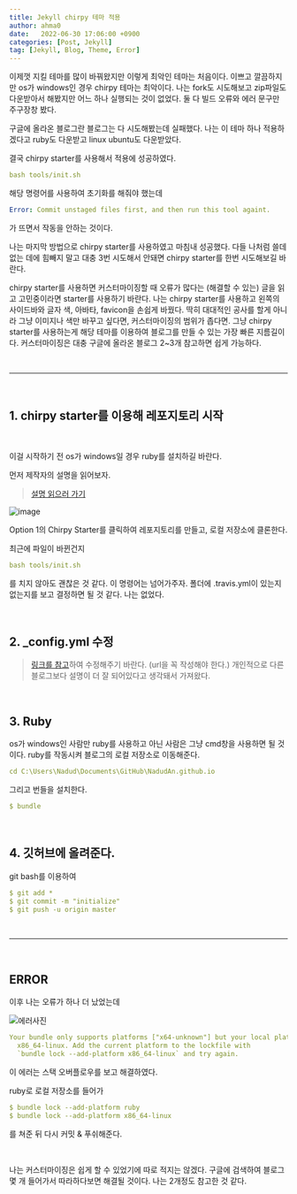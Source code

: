 ```yaml
---
title: Jekyll chirpy 테마 적용
author: ahma0
date:   2022-06-30 17:06:00 +0900
categories: [Post, Jekyll]
tag: [Jekyll, Blog, Theme, Error]
---
```


이제껏 지킬 테마를 많이 바꿔왔지만 이렇게 최악인 테마는 처음이다.
이쁘고 깔끔하지만 os가 windows인 경우 chirpy 테마는 최악이다.
나는 fork도 시도해보고 zip파일도 다운받아서 해봤지만 어느 하나 실행되는 것이 없었다. 둘 다 빌드 오류와 에러 문구만 주구장창 봤다.

구글에 올라온 블로그란 블로그는 다 시도해봤는데 실패했다. 나는 이 테마 하나 적용하겠다고 ruby도 다운받고 linux ubuntu도 다운받았다.

결국 chirpy starter를 사용해서 적용에 성공하였다. 

```yaml
bash tools/init.sh
```

해당 명령어를 사용하여 초기화를 해줘야 했는데 
```yaml
Error: Commit unstaged files first, and then run this tool againt.
```
가 뜨면서 작동을 안하는 것이다.

나는 마지막 방법으로 chirpy starter를 사용하였고 마침내 성공했다.
다들 나처럼 쓸데없는 데에 힘빼지 말고 대충 3번 시도해서 안돼면 chirpy starter를 한번 시도해보길 바란다. 

chirpy starter를 사용하면 커스터마이징할 때 오류가 많다는 (해결할 수 있는) 글을 읽고 고민중이라면 starter를 사용하기 바란다. 나는 chirpy starter를 사용하고 왼쪽의 사이드바와 글자 색, 아바타, favicon을 손쉽게 바꿨다. 딱히 대대적인 공사를 할게 아니라 그냥 이미지나 색만 바꾸고 싶다면, 커스터마이징의 범위가 좁다면. 그냥 chirpy starter를 사용하는게 해당 테마를 이용하여 블로그를 만들 수 있는 가장 빠른 지름길이다. 커스터마이징은 대충 구글에 올라온 블로그 2~3개 참고하면 쉽게 가능하다.

<br>

<hr>

<br>

## 1. chirpy starter를 이용해 레포지토리 시작

<br>

이걸 시작하기 전 os가 windows일 경우 ruby를 설치하길 바란다.

먼저 제작자의 설명을 읽어보자.

> [설명 읽으러 가기](https://chirpy.cotes.page/posts/getting-started/)

![image](https://user-images.githubusercontent.com/84761609/176620546-1bef3d4d-a2b5-420b-bab2-bf174eb8c4ec.png)

Option 1의 Chirpy Starter를 클릭하여 레포지토리를 만들고, 로컬 저장소에 클론한다. 

최근에 파일이 바뀐건지 
```yaml
bash tools/init.sh
```
를 치지 않아도 괜찮은 것 같다. 이 명령어는 넘어가주자. 폴더에 .travis.yml이 있는지 없는지를 보고 결정하면 될 것 같다. 나는 없었다.

<br>

## 2. _config.yml 수정

> [링크를 참고](https://wlqmffl0102.github.io/posts/Making-Git-blogs-for-beginners-3/)하여 수정해주기 바란다. (url을 꼭 작성해야 한다.) 개인적으로 다른 블로그보다 설명이 더 잘 되어있다고 생각돼서 가져왔다. 

<br>

## 3. Ruby

os가 windows인 사람만 ruby를 사용하고 아닌 사람은 그냥 cmd창을 사용하면 될 것이다. ruby를 작동시켜 블로그의 로컬 저장소로 이동해준다.

```yaml
cd C:\Users\Nadud\Documents\GitHub\NadudAn.github.io
```

그리고 번들을 설치한다.

```yaml
$ bundle
```

<br>

## 4. 깃허브에 올려준다.

git bash를 이용하여

``` yaml
$ git add *
$ git commit -m "initialize"
$ git push -u origin master
```

<br>

<hr>

<br>

## ERROR

이후 나는 오류가 하나 더 났었는데

![에러사진](https://user-images.githubusercontent.com/84761609/176625973-8ba57fb2-60ee-46b1-8db6-fc7c08e13dc8.png)

```yaml
Your bundle only supports platforms ["x64-unknown"] but your local platform is
  x86_64-linux. Add the current platform to the lockfile with
  `bundle lock --add-platform x86_64-linux` and try again.
```

이 에러는 스택 오버플로우를 보고 해결하였다.

ruby로 로컬 저장소를 들어가
```yaml
$ bundle lock --add-platform ruby
$ bundle lock --add-platform x86_64-linux
```
를 쳐준 뒤 다시 커밋 & 푸쉬해준다.

<br>

나는 커스터마이징은 쉽게 할 수 있었기에 따로 적지는 않겠다. 구글에 검색하여 블로그 몇 개 들어가서 따라하다보면 해결될 것이다. 나는 2개정도 참고한 것 같다.
